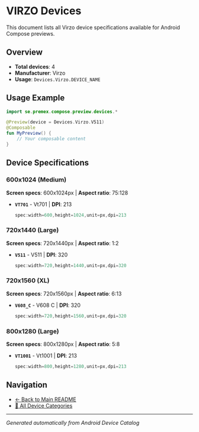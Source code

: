 # VIRZO Devices

This document lists all Virzo device specifications available for Android Compose previews.

## Overview

- **Total devices**: 4
- **Manufacturer**: Virzo
- **Usage**: `Devices.Virzo.DEVICE_NAME`

## Usage Example

```kotlin
import se.premex.compose.preview.devices.*

@Preview(device = Devices.Virzo.V511)
@Composable
fun MyPreview() {
    // Your composable content
}
```

## Device Specifications

### 600x1024 (Medium)

**Screen specs**: 600x1024px | **Aspect ratio**: 75:128

- **`VT701`** - Vt701 | **DPI**: 213
  ```kotlin
  spec:width=600,height=1024,unit=px,dpi=213
  ```

### 720x1440 (Large)

**Screen specs**: 720x1440px | **Aspect ratio**: 1:2

- **`V511`** - V511 | **DPI**: 320
  ```kotlin
  spec:width=720,height=1440,unit=px,dpi=320
  ```

### 720x1560 (XL)

**Screen specs**: 720x1560px | **Aspect ratio**: 6:13

- **`V608_C`** - V608 C | **DPI**: 320
  ```kotlin
  spec:width=720,height=1560,unit=px,dpi=320
  ```

### 800x1280 (Large)

**Screen specs**: 800x1280px | **Aspect ratio**: 5:8

- **`VT1001`** - Vt1001 | **DPI**: 213
  ```kotlin
  spec:width=800,height=1280,unit=px,dpi=213
  ```

## Navigation

- [← Back to Main README](../../README.md)
- [📱 All Device Categories](../README.md)

---
*Generated automatically from Android Device Catalog*

